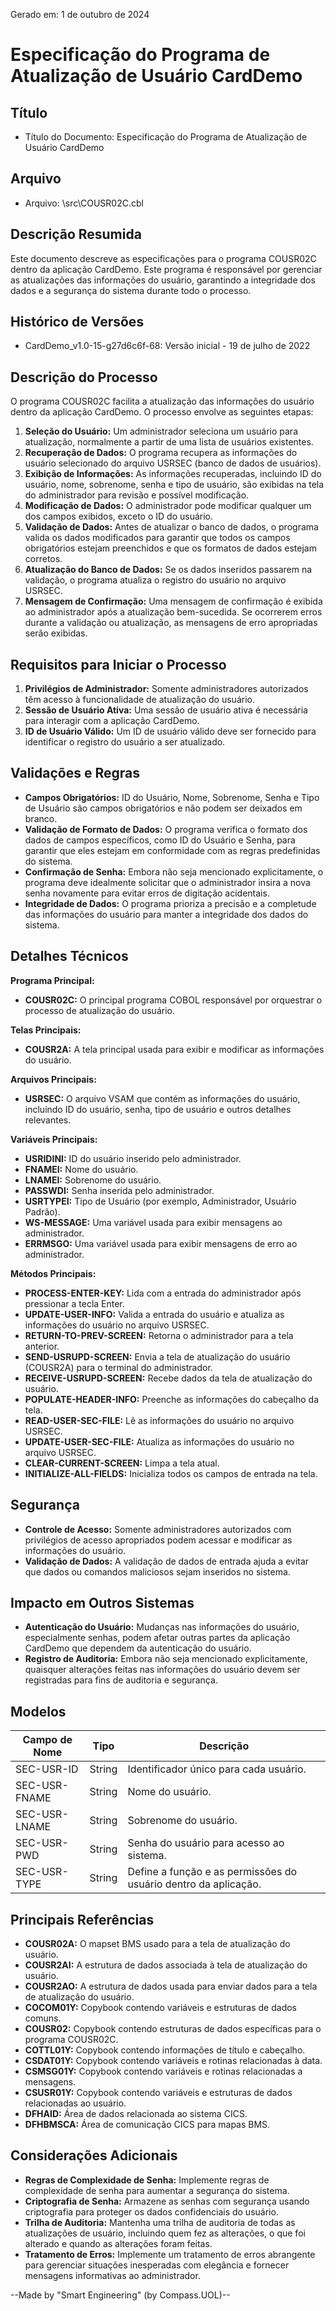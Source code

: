 Gerado em: 1 de outubro de 2024

# Especificação do Programa de Atualização de Usuário CardDemo

## Título

- Título do Documento: Especificação do Programa de Atualização de Usuário CardDemo

## Arquivo

- Arquivo:  \src\COUSR02C.cbl

## Descrição Resumida

Este documento descreve as especificações para o programa COUSR02C dentro da aplicação CardDemo. Este programa é responsável por gerenciar as atualizações das informações do usuário, garantindo a integridade dos dados e a segurança do sistema durante todo o processo. 

## Histórico de Versões

- CardDemo_v1.0-15-g27d6c6f-68: Versão inicial - 19 de julho de 2022

## Descrição do Processo

O programa COUSR02C facilita a atualização das informações do usuário dentro da aplicação CardDemo. O processo envolve as seguintes etapas:

1. **Seleção do Usuário:** Um administrador seleciona um usuário para atualização, normalmente a partir de uma lista de usuários existentes.
2. **Recuperação de Dados:** O programa recupera as informações do usuário selecionado do arquivo USRSEC (banco de dados de usuários).
3. **Exibição de Informações:**  As informações recuperadas, incluindo ID do usuário, nome, sobrenome, senha e tipo de usuário, são exibidas na tela do administrador para revisão e possível modificação.
4. **Modificação de Dados:** O administrador pode modificar qualquer um dos campos exibidos, exceto o ID do usuário.
5. **Validação de Dados:** Antes de atualizar o banco de dados, o programa valida os dados modificados para garantir que todos os campos obrigatórios estejam preenchidos e que os formatos de dados estejam corretos. 
6. **Atualização do Banco de Dados:** Se os dados inseridos passarem na validação, o programa atualiza o registro do usuário no arquivo USRSEC. 
7. **Mensagem de Confirmação:**  Uma mensagem de confirmação é exibida ao administrador após a atualização bem-sucedida. Se ocorrerem erros durante a validação ou atualização, as mensagens de erro apropriadas serão exibidas.

## Requisitos para Iniciar o Processo

1. **Privilégios de Administrador:** Somente administradores autorizados têm acesso à funcionalidade de atualização do usuário.
2. **Sessão de Usuário Ativa:** Uma sessão de usuário ativa é necessária para interagir com a aplicação CardDemo.
3. **ID de Usuário Válido:**  Um ID de usuário válido deve ser fornecido para identificar o registro do usuário a ser atualizado.

## Validações e Regras

* **Campos Obrigatórios:**  ID do Usuário, Nome, Sobrenome, Senha e Tipo de Usuário são campos obrigatórios e não podem ser deixados em branco.
* **Validação de Formato de Dados:** O programa verifica o formato dos dados de campos específicos, como ID do Usuário e Senha, para garantir que eles estejam em conformidade com as regras predefinidas do sistema.
* **Confirmação de Senha:**  Embora não seja mencionado explicitamente, o programa deve idealmente solicitar que o administrador insira a nova senha novamente para evitar erros de digitação acidentais.
* **Integridade de Dados:** O programa prioriza a precisão e a completude das informações do usuário para manter a integridade dos dados do sistema.

## Detalhes Técnicos

**Programa Principal:**

* **COUSR02C:** O principal programa COBOL responsável por orquestrar o processo de atualização do usuário.

**Telas Principais:**

* **COUSR2A:** A tela principal usada para exibir e modificar as informações do usuário.

**Arquivos Principais:**

* **USRSEC:** O arquivo VSAM que contém as informações do usuário, incluindo ID do usuário, senha, tipo de usuário e outros detalhes relevantes.

**Variáveis Principais:**

* **USRIDINI:**  ID do usuário inserido pelo administrador.
* **FNAMEI:** Nome do usuário.
* **LNAMEI:** Sobrenome do usuário.
* **PASSWDI:** Senha inserida pelo administrador.
* **USRTYPEI:** Tipo de Usuário (por exemplo, Administrador, Usuário Padrão).
* **WS-MESSAGE:**  Uma variável usada para exibir mensagens ao administrador.
* **ERRMSGO:** Uma variável usada para exibir mensagens de erro ao administrador.

**Métodos Principais:**

* **PROCESS-ENTER-KEY:** Lida com a entrada do administrador após pressionar a tecla Enter.
* **UPDATE-USER-INFO:** Valida a entrada do usuário e atualiza as informações do usuário no arquivo USRSEC.
* **RETURN-TO-PREV-SCREEN:** Retorna o administrador para a tela anterior.
* **SEND-USRUPD-SCREEN:**  Envia a tela de atualização do usuário (COUSR2A) para o terminal do administrador.
* **RECEIVE-USRUPD-SCREEN:**  Recebe dados da tela de atualização do usuário.
* **POPULATE-HEADER-INFO:** Preenche as informações do cabeçalho da tela.
* **READ-USER-SEC-FILE:** Lê as informações do usuário no arquivo USRSEC.
* **UPDATE-USER-SEC-FILE:** Atualiza as informações do usuário no arquivo USRSEC.
* **CLEAR-CURRENT-SCREEN:** Limpa a tela atual.
* **INITIALIZE-ALL-FIELDS:** Inicializa todos os campos de entrada na tela.

## Segurança

* **Controle de Acesso:** Somente administradores autorizados com privilégios de acesso apropriados podem acessar e modificar as informações do usuário.
* **Validação de Dados:** A validação de dados de entrada ajuda a evitar que dados ou comandos maliciosos sejam inseridos no sistema.

## Impacto em Outros Sistemas

* **Autenticação do Usuário:** Mudanças nas informações do usuário, especialmente senhas, podem afetar outras partes da aplicação CardDemo que dependem da autenticação do usuário.
* **Registro de Auditoria:** Embora não seja mencionado explicitamente, quaisquer alterações feitas nas informações do usuário devem ser registradas para fins de auditoria e segurança.

## Modelos

| Campo de Nome | Tipo | Descrição |
|---|---|---|
| SEC-USR-ID | String | Identificador único para cada usuário. |
| SEC-USR-FNAME | String | Nome do usuário. |
| SEC-USR-LNAME | String | Sobrenome do usuário. |
| SEC-USR-PWD | String | Senha do usuário para acesso ao sistema. |
| SEC-USR-TYPE | String | Define a função e as permissões do usuário dentro da aplicação. |

## Principais Referências

* **COUSR02A:**  O mapset BMS usado para a tela de atualização do usuário.
* **COUSR2AI:**  A estrutura de dados associada à tela de atualização do usuário.
* **COUSR2AO:** A estrutura de dados usada para enviar dados para a tela de atualização do usuário.
* **COCOM01Y:** Copybook contendo variáveis e estruturas de dados comuns.
* **COUSR02:** Copybook contendo estruturas de dados específicas para o programa COUSR02C.
* **COTTL01Y:** Copybook contendo informações de título e cabeçalho.
* **CSDAT01Y:** Copybook contendo variáveis e rotinas relacionadas à data.
* **CSMSG01Y:** Copybook contendo variáveis e rotinas relacionadas a mensagens.
* **CSUSR01Y:** Copybook contendo variáveis e estruturas de dados relacionadas ao usuário.
* **DFHAID:**  Área de dados relacionada ao sistema CICS.
* **DFHBMSCA:** Área de comunicação CICS para mapas BMS.


## Considerações Adicionais

* **Regras de Complexidade de Senha:** Implemente regras de complexidade de senha para aumentar a segurança do sistema. 
* **Criptografia de Senha:** Armazene as senhas com segurança usando criptografia para proteger os dados confidenciais do usuário.
* **Trilha de Auditoria:** Mantenha uma trilha de auditoria de todas as atualizações de usuário, incluindo quem fez as alterações, o que foi alterado e quando as alterações foram feitas.
* **Tratamento de Erros:** Implemente um tratamento de erros abrangente para gerenciar situações inesperadas com elegância e fornecer mensagens informativas ao administrador.

--Made by "Smart Engineering" (by Compass.UOL)--